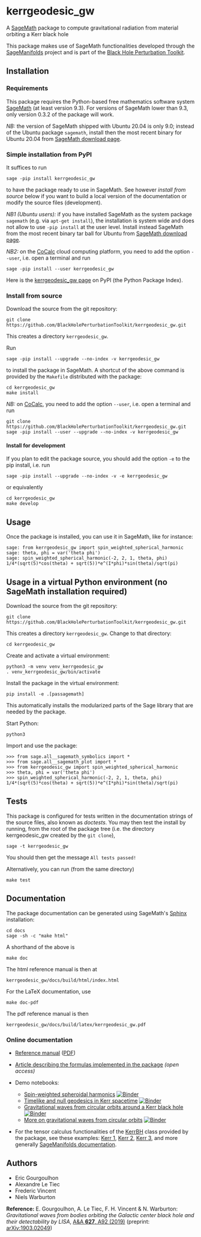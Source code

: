 # kerrgeodesic_gw

A [SageMath](https://www.sagemath.org/) package to compute gravitational radiation from material orbiting a Kerr black hole

This package makes use of SageMath functionalities developed through the [SageManifolds](https://sagemanifolds.obspm.fr/) project and is part of the [Black Hole Perturbation Toolkit](https://bhptoolkit.org/).

## Installation

### Requirements

This package requires the Python-based free mathematics software system [SageMath](https://www.sagemath.org/) (at least version 9.3).
For versions of SageMath lower than 9.3, only version 0.3.2 of the package will work.

*NB:* the version of SageMath shipped with Ubuntu 20.04 is only 9.0; instead of
the Ubuntu package `sagemath`, install then the most recent binary for Ubuntu 20.04
from [SageMath download page](https://www.sagemath.org/download-linux.html).

### Simple installation from PyPI

It suffices to run

    sage -pip install kerrgeodesic_gw

to have the package ready to use in SageMath.
See however *install from source* below if you want to build a
local version of the documentation or modify the source files (development).

*NB1 (Ubuntu users):* if you have installed SageMath as the system package `sagemath` (e.g. via `apt-get install`), the installation is system wide and does not allow to use `-pip install` at the user level. Install instead SageMath from the most recent binary tar ball for Ubuntu
from [SageMath download page](https://www.sagemath.org/download-linux.html).

*NB2:* on the [CoCalc](https://cocalc.com) cloud computing platform, you need
to add the option `--user`, i.e. open a terminal and run

    sage -pip install --user kerrgeodesic_gw


Here is the [kerrgeodesic_gw page](https://pypi.org/project/kerrgeodesic-gw/) on PyPI (the Python Package Index).

### Install from source

Download the source from the git repository:

    git clone https://github.com/BlackHolePerturbationToolkit/kerrgeodesic_gw.git

This creates a directory `kerrgeodesic_gw`.

Run

    sage -pip install --upgrade --no-index -v kerrgeodesic_gw

to install the package in SageMath.
A shortcut of the above command is provided by the `Makefile` distributed with the package:

    cd kerrgeodesic_gw
    make install

*NB:* on [CoCalc](https://cocalc.com), you need to add the option `--user`, i.e. open a terminal and run

    git clone https://github.com/BlackHolePerturbationToolkit/kerrgeodesic_gw.git
    sage -pip install --user --upgrade --no-index -v kerrgeodesic_gw

#### Install for development

If you plan to edit the package source, you should add the option `-e` to the pip install, i.e. run

    sage -pip install --upgrade --no-index -v -e kerrgeodesic_gw

or equivalently

    cd kerrgeodesic_gw
    make develop

## Usage

Once the package is installed, you can use it in SageMath, like for instance:

    sage: from kerrgeodesic_gw import spin_weighted_spherical_harmonic
    sage: theta, phi = var('theta phi')
    sage: spin_weighted_spherical_harmonic(-2, 2, 1, theta, phi)
    1/4*(sqrt(5)*cos(theta) + sqrt(5))*e^(I*phi)*sin(theta)/sqrt(pi)


## Usage in a virtual Python environment (no SageMath installation required)

Download the source from the git repository:

    git clone https://github.com/BlackHolePerturbationToolkit/kerrgeodesic_gw.git

This creates a directory `kerrgeodesic_gw`. Change to that directory:

    cd kerrgeodesic_gw

Create and activate a virtual environment:

    python3 -m venv venv_kerrgeodesic_gw
    . venv_kerrgeodesic_gw/bin/activate

Install the package in the virtual environment:

    pip install -e .[passagemath]

This automatically installs the modularized parts of the Sage library that are
needed by the package.

Start Python:

    python3

Import and use the package:

    >>> from sage.all__sagemath_symbolics import *
    >>> from sage.all__sagemath_plot import *
    >>> from kerrgeodesic_gw import spin_weighted_spherical_harmonic
    >>> theta, phi = var('theta phi')
    >>> spin_weighted_spherical_harmonic(-2, 2, 1, theta, phi)
    1/4*(sqrt(5)*cos(theta) + sqrt(5))*e^(I*phi)*sin(theta)/sqrt(pi)


## Tests

This package is configured for tests written in the documentation strings of the source files, also known as *doctests*.
You may then test the install by running, from the root of the package tree
(i.e. the directory kerrgeodesic_gw created by the `git clone`),

    sage -t kerrgeodesic_gw

You should then get the message `All tests passed!`

Alternatively, you can run (from the same directory)

    make test


## Documentation

The package documentation can be generated using SageMath's [Sphinx](https://www.sphinx-doc.org/) installation:

    cd docs
    sage -sh -c "make html"

A shorthand of the above is

    make doc

The html reference manual is then at

    kerrgeodesic_gw/docs/build/html/index.html

For the LaTeX documentation, use

    make doc-pdf

The pdf reference manual is then

    kerrgeodesic_gw/docs/build/latex/kerrgeodesic_gw.pdf

### Online documentation

- [Reference manual](https://sagemanifolds.obspm.fr/kerrgeodesic_gw/reference/)
  ([PDF](https://sagemanifolds.obspm.fr/kerrgeodesic_gw/kerrgeodesic_gw.pdf))
- [Article describing the formulas implemented in the package](https://doi.org/10.1051/0004-6361/201935406) *(open access)*
- Demo notebooks:

  - [Spin-weighted spheroidal harmonics](https://nbviewer.jupyter.org/github/BlackHolePerturbationToolkit/kerrgeodesic_gw/blob/master/Notebooks/basic_kerrgeodesic_gw.ipynb) [![Binder](https://mybinder.org/badge_logo.svg)](https://mybinder.org/v2/gh/BlackHolePerturbationToolkit/kerrgeodesic_gw/master?filepath=Notebooks/basic_kerrgeodesic_gw.ipynb)
  - [Timelike and null geodesics in Kerr spacetime](https://nbviewer.jupyter.org/github/BlackHolePerturbationToolkit/kerrgeodesic_gw/blob/master/Notebooks/Kerr_geodesics.ipynb) [![Binder](https://mybinder.org/badge_logo.svg)](https://mybinder.org/v2/gh/BlackHolePerturbationToolkit/kerrgeodesic_gw/master?filepath=Notebooks/Kerr_geodesics.ipynb)
  - [Gravitational waves from circular orbits around a Kerr black hole](https://nbviewer.jupyter.org/github/BlackHolePerturbationToolkit/kerrgeodesic_gw/blob/master/Notebooks/grav_waves_circular.ipynb) [![Binder](https://mybinder.org/badge_logo.svg)](https://mybinder.org/v2/gh/BlackHolePerturbationToolkit/kerrgeodesic_gw/master?filepath=Notebooks/grav_waves_circular.ipynb)
  - [More on gravitational waves from circular orbits](https://nbviewer.jupyter.org/github/BlackHolePerturbationToolkit/kerrgeodesic_gw/blob/master/Notebooks/gw_single_particle.ipynb) [![Binder](https://mybinder.org/badge_logo.svg)](https://mybinder.org/v2/gh/BlackHolePerturbationToolkit/kerrgeodesic_gw/master?filepath=Notebooks/gw_single_particle.ipynb)

- For the tensor calculus functionalities of the
  [KerrBH](https://sagemanifolds.obspm.fr/kerrgeodesic_gw/reference/kerr_spacetime.html)
  class provided by the package, see these examples:
  [Kerr 1](https://nbviewer.jupyter.org/github/sagemanifolds/SageManifolds/blob/master/Notebooks/SM_Kerr.ipynb),
  [Kerr 2](https://nbviewer.jupyter.org/github/sagemanifolds/SageManifolds/blob/master/Notebooks/SM_Kerr_Killing_tensor.ipynb),
  [Kerr 3](https://nbviewer.jupyter.org/github/sagemanifolds/SageManifolds/blob/master/Worksheets/v1.3/SM_Simon-Mars_Kerr.ipynb),
  and more generally [SageManifolds documentation](https://sagemanifolds.obspm.fr/documentation.html).


## Authors

- Eric Gourgoulhon
- Alexandre Le Tiec
- Frederic Vincent
- Niels Warburton

**Reference:** E. Gourgoulhon, A. Le Tiec, F. H. Vincent & N. Warburton: *Gravitational waves from bodies orbiting the Galactic center black hole and their detectability by LISA*, [A&A **627**, A92 (2019)](https://doi.org/10.1051/0004-6361/201935406) (preprint: [arXiv:1903.02049](https://arxiv.org/abs/1903.02049))
